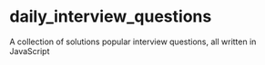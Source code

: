 # daily_interview_questions

A collection of solutions popular interview questions, all written in JavaScript
